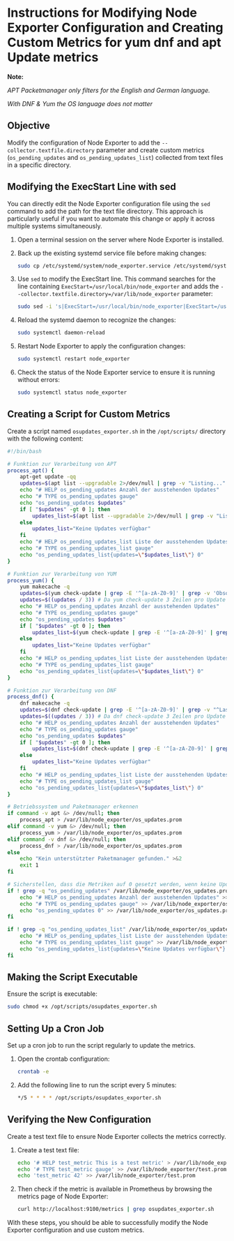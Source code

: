 
# Instructions for Modifying Node Exporter Configuration and Creating Custom Metrics for yum dnf and apt Update metrics

**Note:**

*APT Packetmanager only filters for the English and German language.*

*With DNF & Yum the OS language does not matter*

## Objective

Modify the configuration of Node Exporter to add the `--collector.textfile.directory` parameter and create custom metrics (`os_pending_updates` and `os_pending_updates_list`) collected from text files in a specific directory.

## Modifying the ExecStart Line with sed

You can directly edit the Node Exporter configuration file using the `sed` command to add the path for the text file directory. This approach is particularly useful if you want to automate this change or apply it across multiple systems simultaneously.

1. Open a terminal session on the server where Node Exporter is installed.

2. Back up the existing systemd service file before making changes:

    ```bash
    sudo cp /etc/systemd/system/node_exporter.service /etc/systemd/system/node_exporter.service.bak
    ```

3. Use `sed` to modify the ExecStart line. This command searches for the line containing `ExecStart=/usr/local/bin/node_exporter` and adds the `--collector.textfile.directory=/var/lib/node_exporter` parameter:

    ```bash
    sudo sed -i 's|ExecStart=/usr/local/bin/node_exporter|ExecStart=/usr/local/bin/node_exporter --collector.textfile.directory=/var/lib/node_exporter|' /etc/systemd/system/node_exporter.service
    ```

4. Reload the systemd daemon to recognize the changes:

    ```bash
    sudo systemctl daemon-reload
    ```

5. Restart Node Exporter to apply the configuration changes:

    ```bash
    sudo systemctl restart node_exporter
    ```

6. Check the status of the Node Exporter service to ensure it is running without errors:

    ```bash
    sudo systemctl status node_exporter
    ```

## Creating a Script for Custom Metrics

Create a script named `osupdates_exporter.sh` in the `/opt/scripts/` directory with the following content:

```bash
#!/bin/bash

# Funktion zur Verarbeitung von APT
process_apt() {
    apt-get update -qq
    updates=$(apt list --upgradable 2>/dev/null | grep -v "Listing..." | wc -l)
    echo "# HELP os_pending_updates Anzahl der ausstehenden Updates"
    echo "# TYPE os_pending_updates gauge"
    echo "os_pending_updates $updates"
    if [ "$updates" -gt 0 ]; then
        updates_list=$(apt list --upgradable 2>/dev/null | grep -v "Listing..." | awk -F/ '{print $1}' | tr '\n' ',' | sed 's/,$//')
    else
        updates_list="Keine Updates verfügbar"
    fi
    echo "# HELP os_pending_updates_list Liste der ausstehenden Updates"
    echo "# TYPE os_pending_updates_list gauge"
    echo "os_pending_updates_list{updates=\"$updates_list\"} 0"
}

# Funktion zur Verarbeitung von YUM
process_yum() {
    yum makecache -q
    updates=$(yum check-update | grep -E '^[a-zA-Z0-9]' | grep -v 'Obsoleting' | grep -v 'Security' | wc -l)
    updates=$((updates / 3)) # Da yum check-update 3 Zeilen pro Update ausgibt
    echo "# HELP os_pending_updates Anzahl der ausstehenden Updates"
    echo "# TYPE os_pending_updates gauge"
    echo "os_pending_updates $updates"
    if [ "$updates" -gt 0 ]; then
        updates_list=$(yum check-update | grep -E '^[a-zA-Z0-9]' | grep -v 'Obsoleting' | grep -v 'Security' | awk '{print $1}' | tr '\n' ',' | sed 's/,$//')
    else
        updates_list="Keine Updates verfügbar"
    fi
    echo "# HELP os_pending_updates_list Liste der ausstehenden Updates"
    echo "# TYPE os_pending_updates_list gauge"
    echo "os_pending_updates_list{updates=\"$updates_list\"} 0"
}

# Funktion zur Verarbeitung von DNF
process_dnf() {
    dnf makecache -q
    updates=$(dnf check-update | grep -E '^[a-zA-Z0-9]' | grep -v "^Last metadata" | grep -v 'Security' | wc -l)
    updates=$((updates / 3)) # Da dnf check-update 3 Zeilen pro Update ausgibt
    echo "# HELP os_pending_updates Anzahl der ausstehenden Updates"
    echo "# TYPE os_pending_updates gauge"
    echo "os_pending_updates $updates"
    if [ "$updates" -gt 0 ]; then
        updates_list=$(dnf check-update | grep -E '^[a-zA-Z0-9]' | grep -v "^Last metadata" | grep -v 'Security' | awk '{print $1}' | tr '\n' ',' | sed 's/,$//')
    else
        updates_list="Keine Updates verfügbar"
    fi
    echo "# HELP os_pending_updates_list Liste der ausstehenden Updates"
    echo "# TYPE os_pending_updates_list gauge"
    echo "os_pending_updates_list{updates=\"$updates_list\"} 0"
}

# Betriebssystem und Paketmanager erkennen
if command -v apt &> /dev/null; then
    process_apt > /var/lib/node_exporter/os_updates.prom
elif command -v yum &> /dev/null; then
    process_yum > /var/lib/node_exporter/os_updates.prom
elif command -v dnf &> /dev/null; then
    process_dnf > /var/lib/node_exporter/os_updates.prom
else
    echo "Kein unterstützter Paketmanager gefunden." >&2
    exit 1
fi

# Sicherstellen, dass die Metriken auf 0 gesetzt werden, wenn keine Updates gefunden wurden
if ! grep -q "os_pending_updates" /var/lib/node_exporter/os_updates.prom; then
    echo "# HELP os_pending_updates Anzahl der ausstehenden Updates" >> /var/lib/node_exporter/os_updates.prom
    echo "# TYPE os_pending_updates gauge" >> /var/lib/node_exporter/os_updates.prom
    echo "os_pending_updates 0" >> /var/lib/node_exporter/os_updates.prom
fi

if ! grep -q "os_pending_updates_list" /var/lib/node_exporter/os_updates.prom; then
    echo "# HELP os_pending_updates_list Liste der ausstehenden Updates" >> /var/lib/node_exporter/os_updates.prom
    echo "# TYPE os_pending_updates_list gauge" >> /var/lib/node_exporter/os_updates.prom
    echo "os_pending_updates_list{updates=\"Keine Updates verfügbar\"} 0" >> /var/lib/node_exporter/os_updates.prom
fi

```

## Making the Script Executable

Ensure the script is executable:

```bash
sudo chmod +x /opt/scripts/osupdates_exporter.sh
```

## Setting Up a Cron Job

Set up a cron job to run the script regularly to update the metrics.

1. Open the crontab configuration:

    ```bash
    crontab -e
    ```

2. Add the following line to run the script every 5 minutes:

    ```bash
    */5 * * * * /opt/scripts/osupdates_exporter.sh
    ```

## Verifying the New Configuration

Create a test text file to ensure Node Exporter collects the metrics correctly.

1. Create a test text file:

    ```bash
    echo '# HELP test_metric This is a test metric' > /var/lib/node_exporter/test.prom
    echo '# TYPE test_metric gauge' >> /var/lib/node_exporter/test.prom
    echo 'test_metric 42' >> /var/lib/node_exporter/test.prom
    ```

2. Then check if the metric is available in Prometheus by browsing the metrics page of Node Exporter:

    ```bash
    curl http://localhost:9100/metrics | grep osupdates_exporter.sh
    ```

With these steps, you should be able to successfully modify the Node Exporter configuration and use custom metrics.
